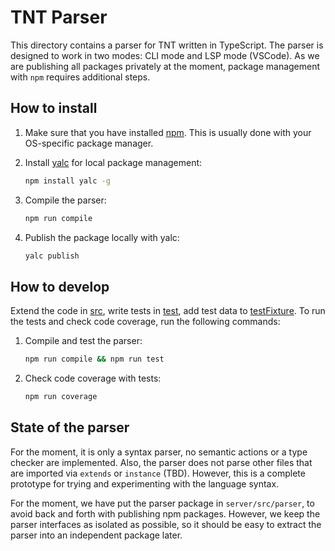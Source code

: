 # TNT Parser

This directory contains a parser for TNT written in TypeScript. The parser
is designed to work in two modes: CLI mode and LSP mode (VSCode). As we are
publishing all packages privately at the moment, package management with
`npm` requires additional steps.

## How to install

 1. Make sure that you have installed [npm][]. This is usually done with your
 OS-specific package manager.

 1. Install [yalc][] for local package management:

    ```sh
    npm install yalc -g
    ```

 1. Compile the parser:

    ```sh
    npm run compile
    ```

 1. Publish the package locally with yalc:

    ```sh
    yalc publish
    ```

## How to develop  

Extend the code in [src](./src), write tests in [test](./test), add test data
to [testFixture](./testFixture). To run the tests and check code coverage, run
the following commands:

 1. Compile and test the parser:

    ```sh
    npm run compile && npm run test
    ```

 1. Check code coverage with tests:

    ```sh
    npm run coverage
    ```

## State of the parser

For the moment, it is only a syntax parser, no semantic actions or a type
checker are implemented.  Also, the parser does not parse other files that are
imported via `extends` or `instance` (TBD). However, this is a complete
prototype for trying and experimenting with the language syntax.

For the moment, we have put the parser package in `server/src/parser`, to avoid
back and forth with publishing npm packages. However, we keep the parser
interfaces as isolated as possible, so it should be easy to extract the parser
into an independent package later.

[npm]: https://en.wikipedia.org/wiki/Npm_(software)
[yalc]: https://www.npmjs.com/package/yalc
